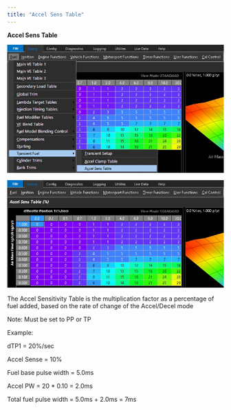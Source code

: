 ```yaml
---
title: "Accel Sens Table"
---
```


**Accel Sens Table**


![Image](</img/Z Axis35.jpg>)


![Image](</img/Z Axis36.jpg>)


The Accel Sensitivity Table is the multiplication factor as a percentage of fuel added, based on the rate of change of the Accel/Decel mode&nbsp;

Note: Must be set to PP or TP


Example:

dTP1 = 20%/sec

Accel Sense = 10%

Fuel base pulse width = 5.0ms

Accel PW = 20 \* 0.10 = 2.0ms

Total fuel pulse width = 5.0ms + 2.0ms = 7ms&nbsp;